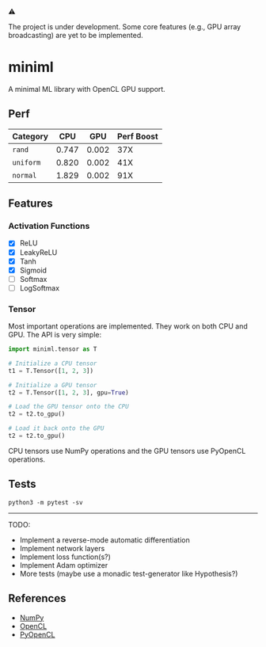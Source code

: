 ⚠

The project is under development. Some core features (e.g., GPU array
broadcasting) are yet to be implemented.

# miniml

A minimal ML library with OpenCL GPU support.

## Perf

| Category  | CPU   | GPU   | Perf Boost |
| --------- | ----- | ----- | ---------- |
| `rand`    | 0.747 | 0.002 | 37X        |
| `uniform` | 0.820 | 0.002 | 41X        |
| `normal`  | 1.829 | 0.002 | 91X        |

## Features

### Activation Functions

- [x] ReLU
- [x] LeakyReLU
- [x] Tanh
- [x] Sigmoid
- [ ] Softmax
- [ ] LogSoftmax

### Tensor

Most important operations are implemented. They work on both CPU and GPU.
The API is very simple:

```python
import miniml.tensor as T

# Initialize a CPU tensor
t1 = T.Tensor([1, 2, 3])

# Initialize a GPU tensor
t2 = T.Tensor([1, 2, 3], gpu=True)

# Load the GPU tensor onto the CPU
t2 = t2.to_gpu()

# Load it back onto the GPU
t2 = t2.to_gpu()
```

CPU tensors use NumPy operations and the GPU tensors use PyOpenCL
operations.

## Tests

```console
python3 -m pytest -sv
```

---

TODO:

- Implement a reverse-mode automatic differentiation
- Implement network layers
- Implement loss function(s?)
- Implement Adam optimizer
- More tests (maybe use a monadic test-generator like Hypothesis?)

## References

- [NumPy](https://numpy.org/)
- [OpenCL](https://www.khronos.org/opencl/)
- [PyOpenCL](https://documen.tician.de/pyopencl/index.html)
